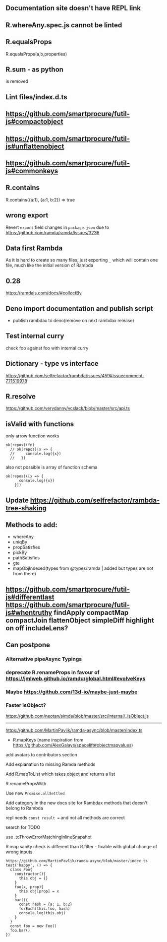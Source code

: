 ## Documentation site doesn't have REPL link

## R.whereAny.spec.js cannot be linted

## R.equalsProps

R.equalsProps(a,b,properties)

## R.sum - as python

is removed

## Lint files/index.d.ts
## https://github.com/smartprocure/futil-js#compactobject
## https://github.com/smartprocure/futil-js#unflattenobject
## https://github.com/smartprocure/futil-js#commonkeys

## R.contains

R.contains({a:1}, {a:1, b:2}) => true

## wrong export

Revert `export` field changes in `package.json` due to https://github.com/ramda/ramda/issues/3236

## Data first Rambda

As it is hard to create so many files, just exporting `_` which will contain one file, much like the initial version of Rambda

## 0.28

https://ramdajs.com/docs/#collectBy

## Deno import documentation and publish script

- publish rambdax to deno(remove on next rambdax release)

## Test internal curry

check foo against foo with internal curry

## Dictionary - type vs interface

https://github.com/selfrefactor/rambda/issues/459#issuecomment-771519978

## R.resolve

https://github.com/verydanny/vcslack/blob/master/src/api.ts

## isValid with functions

only arrow function works

```
ok(repos)(fn)
  // ok(repos)(x => {
  //     console.log({x})
  //   })
```

also not possible is array of function schema

```
ok(repos)([x => {
      console.log({x})
    }])
```

## Update https://github.com/selfrefactor/rambda-tree-shaking

## Methods to add:

- whereAny
- uniqBy
- propSatisfies
- pickBy
- pathSatisfies
- gte
- mapObjIndexed(types from @types/ramda | added but types are not from there)

https://github.com/smartprocure/futil-js#differentlast
https://github.com/smartprocure/futil-js#whentruthy
findApply
compactMap
compactJoin
flattenObject
simpleDiff
highlight
on
off
includeLens?
---

## Can postpone

### Alternative pipeAsync Typings

### deprecate R.renameProps in favour of https://jmlweb.github.io/ramdu/global.html#evolveKeys

### Maybe https://github.com/13d-io/maybe-just-maybe

### Faster isObject?

https://github.com/neotan/simda/blob/master/src/internal/_isObject.js

---

https://github.com/MartinPavlik/ramda-async/blob/master/index.ts

- R.mapKeys (name inspiration from https://github.com/AlexGalays/spacelift#objectmapvalues)

add avatars to contributors section

Add explanation to missing Ramda methods

Add R.mapToList which takes object and returns a list

R.renamePropsWith

Use new `Promise.allSettled`

Add category in the new docs site for Rambdax methods that doesn't belong to Rambda

repl needs `const result =` and not all methods are correct

search for TODO

use .toThrowErrorMatchingInlineSnapshot

R.map sanity check is different than R.filter - fixable with global change of wrong inputs

```
https://github.com/MartinPavlik/ramda-async/blob/master/index.ts
test('happy', () => {
  class Foo{
    constructor(){
      this.obj = {}
    }
    foo(x, prop){
      this.obj[prop] = x
    }
    bar(){
      const hash = {a: 1, b:2}
      forEach(this.foo, hash)
      console.log(this.obj)
    }
  }
  const foo = new Foo()
  foo.bar()
})
```
